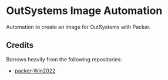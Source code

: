 # OutSystems Image Automation

Automation to create an image for OutSystems with Packer.

## Credits

Borrows heavily from the following repositories:

* [packer-Win2022](https://github.com/eaksel/packer-Win2022)
